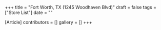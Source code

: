 +++
title = "Fort Worth, TX (1245 Woodhaven Blvd)"
draft = false
tags = ["Store List"]
date = ""

[Article]
contributors = []
gallery = []
+++